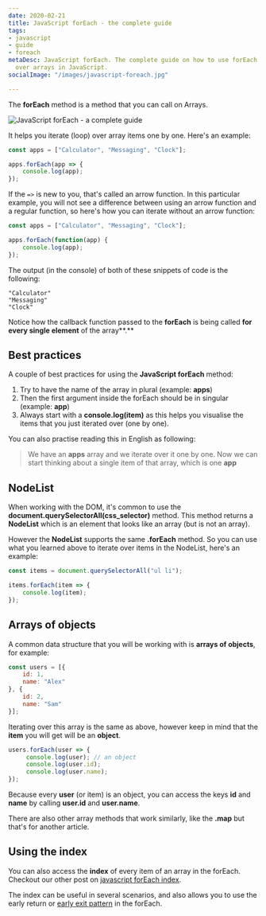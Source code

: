 ```yaml
---
date: 2020-02-21
title: JavaScript forEach - the complete guide
tags:
- javascript
- guide
- foreach
metaDesc: JavaScript forEach. The complete guide on how to use forEach to iterate
  over arrays in JavaScript.
socialImage: "/images/javascript-foreach.jpg"

---
```

The **forEach** method is a method that you can call on Arrays.

![JavaScript forEach - a complete guide](/images/javascript-foreach.jpg "JavaScript forEach")

It helps you iterate (loop) over array items one by one. Here's an example:

```javascript
const apps = ["Calculator", "Messaging", "Clock"];

apps.forEach(app => {
    console.log(app);
});
```

If the `=>` is new to you, that's called an arrow function. In this particular example, you will not see a difference between using an arrow function and a regular function, so here's how you can iterate without an arrow function:

```javascript
const apps = ["Calculator", "Messaging", "Clock"];

apps.forEach(function(app) {
    console.log(app);
});
```

The output (in the console) of both of these snippets of code is the following:

    "Calculator"
    "Messaging"
    "Clock"

Notice how the callback function passed to the **forEach** is being called **for every single element** of the array**.**

## Best practices

A couple of best practices for using the **JavaScript forEach** method:

1. Try to have the name of the array in plural (example: **apps**)
2. Then the first argument inside the forEach should be in singular (example: **app**)
3. Always start with a **console.log(item)** as this helps you visualise the items that you just iterated over (one by one).

You can also practise reading this in English as following:

> We have an **apps** array and we iterate over it one by one. Now we can start thinking about a single item of that array, which is one **app**

## NodeList

When working with the DOM, it's common to use the **document.querySelectorAll(css_selector)** method. This method returns a **NodeList** which is an element that looks like an array (but is not an array).

However the **NodeList** supports the same **.forEach** method. So you can use what you learned above to iterate over items in the NodeList, here's an example:

```javascript
const items = document.querySelectorAll("ul li");

items.forEach(item => {
    console.log(item);
});
```

## Arrays of objects

A common data structure that you will be working with is **arrays of objects**, for example:

```javascript
const users = [{
    id: 1,
    name: "Alex"
}, {
    id: 2,
    name: "Sam"
}];
```

Iterating over this array is the same as above, however keep in mind that the **item** you will get will be an **object**.

```javascript
users.forEach(user => {
     console.log(user); // an object
     console.log(user.id);
     console.log(user.name);
});
```

Because every **user** (or item) is an object, you can access the keys **id** and **name** by calling **user.id** and **user.name**.

There are also other array methods that work similarly, like the **.map** but that's for another article.

## Using the index

You can also access the **index** of every item of an array in the forEach. Checkout our other post on [javascript forEach index](/posts/javascript-foreach-index/ "javascript foreach index").

The index can be useful in several scenarios, and also allows you to use the early return or [early exit pattern](/posts/javascript-foreach-index/#heading-early-exit) in the forEach.